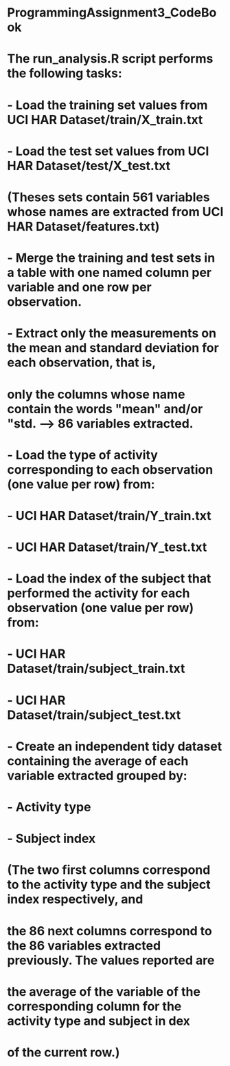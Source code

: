 # ProgrammingAssignment3_CodeBook

# The run_analysis.R script performs the following tasks:
#   - Load the training set values from UCI HAR Dataset/train/X_train.txt
#   - Load the test set values from UCI HAR Dataset/test/X_test.txt
#   (Theses sets contain 561 variables whose names are extracted from UCI HAR Dataset/features.txt)
#   - Merge the training and test sets in a table with one named column per variable and one row per observation.
#   - Extract only the measurements on the mean and standard deviation for each observation, that is,
#   only the columns whose name contain the words "mean" and/or "std. --> 86 variables extracted.
#   - Load the type of activity corresponding to each observation (one value per row) from:
#       - UCI HAR Dataset/train/Y_train.txt
#       - UCI HAR Dataset/train/Y_test.txt
#   - Load the index of the subject that performed the activity for each observation (one value per row) from:
#       - UCI HAR Dataset/train/subject_train.txt
#       - UCI HAR Dataset/train/subject_test.txt
#   - Create an independent tidy dataset containing the average of each variable extracted grouped by:
#       - Activity type
#       - Subject index
#   (The two first columns correspond to the activity type and the subject index respectively, and
#   the 86 next columns correspond to the 86 variables extracted previously. The values reported are
#   the average of the variable of the corresponding column for the activity type and subject in dex
#   of the current row.)
